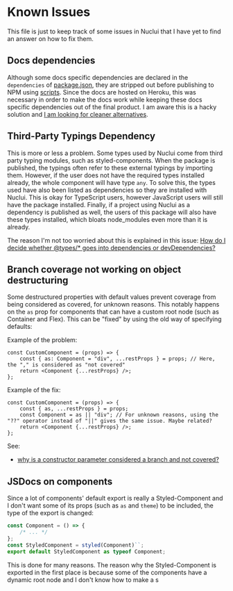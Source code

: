 # Known Issues

This file is just to keep track of some issues in Nuclui that I have yet to find an answer on how to fix them.

## Docs dependencies

Although some docs specific dependencies are declared in the `dependencies` of [package.json](./package.json), they are stripped out before publishing to NPM using [scripts](./scripts/prepublishOnly.js). Since the docs are hosted on Heroku, this was necessary in order to make the docs work while keeping these docs specific dependencies out of the final product. I am aware this is a hacky solution and [I am looking for cleaner alternatives](https://stackoverflow.com/questions/62460197/how-do-you-exclude-certain-dependencies-from-being-published-with-npm).

## Third-Party Typings Dependency

This is more or less a problem. Some types used by Nuclui come from third party typing modules, such as styled-components. When the package is published, the typings often refer to these external typings by importing them. However, if the user does not have the required types installed already, the whole component will have type `any`. To solve this, the types used have also been listed as dependencies so they are installed with Nuclui. This is okay for TypeScript users, however JavaScript users will still have the package installed. Finally, if a project using Nuclui as a dependency is published as well, the users of this package will also have these types installed, which bloats node_modules even more than it is already.

The reason I'm not too worried about this is explained in this issue: [How do I decide whether @types/\* goes into dependencies or devDependencies?](https://stackoverflow.com/questions/45176661/how-do-i-decide-whether-types-goes-into-dependencies-or-devdependencies)

## Branch coverage not working on object destructuring

Some destructured properties with default values prevent coverage from being considered as covered, for unknown reasons. This notably happens on the `as` prop for components that can have a custom root node (such as Container and Flex). This can be "fixed" by using the old way of specifying defaults:

Example of the problem:

```tsx
const CustomComponent = (props) => {
    const { as: Component = "div", ...restProps } = props; // Here, the "," is considered as "not covered"
    return <Component {...restProps} />;
};
```

Example of the fix:

```tsx
const CustomComponent = (props) => {
    const { as, ...restProps } = props;
    const Component = as || "div"; // For unknown reasons, using the "??" operator instead of "||" gives the same issue. Maybe related?
    return <Component {...restProps} />;
};
```

See:

-   [why is a constructor parameter considered a branch and not covered?](https://github.com/istanbuljs/istanbuljs/issues/70)

## JSDocs on components

Since a lot of components' default export is really a Styled-Component and I don't want some of its props (such as `as` and `theme`) to be included, the type of the export is changed:

```ts
const Component = () => {
    /* ... */
};
const StyledComponent = styled(Component)``;
export default StyledComponent as typeof Component;
```

This is done for many reasons. The reason why the Styled-Component is exported in the first place is because some of the components have a dynamic root node and I don't know how to make a s
